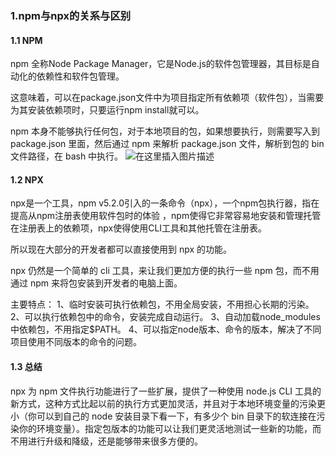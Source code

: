 ### 1.npm与npx的关系与区别
#### 1.1 NPM
npm 全称Node Package Manager，它是Node.js的软件包管理器，其目标是自动化的依赖性和软件包管理。

这意味着，可以在package.json文件中为项目指定所有依赖项（软件包），当需要为其安装依赖项时，只要运行npm install就可以。

npm 本身不能够执行任何包，对于本地项目的包，如果想要执行，则需要写入到 package.json 里面，然后通过 npm 来解析 package.json 文件，解析到包的 bin 文件路径，在 bash 中执行。 ![在这里插入图片描述](https://p3-juejin.byteimg.com/tos-cn-i-k3u1fbpfcp/1173b52f0df34f49a314c5caba6c2235~tplv-k3u1fbpfcp-zoom-in-crop-mark:1565:0:0:0.awebp)

#### 1.2 NPX
npx是一个工具，npm v5.2.0引入的一条命令（npx），一个npm包执行器，指在提高从npm注册表使用软件包时的体验 ，npm使得它非常容易地安装和管理托管在注册表上的依赖项，npx使得使用CLI工具和其他托管在注册表。

所以现在大部分的开发者都可以直接使用到 npx 的功能。

npx 仍然是一个简单的 cli 工具，来让我们更加方便的执行一些 npm 包，而不用通过 npm 来将包安装到开发者的电脑上面。

主要特点： 1、临时安装可执行依赖包，不用全局安装，不用担心长期的污染。 2、可以执行依赖包中的命令，安装完成自动运行。 3、自动加载node_modules中依赖包，不用指定$PATH。 4、可以指定node版本、命令的版本，解决了不同项目使用不同版本的命令的问题。

#### 1.3 总结
npx 为 npm 文件执行功能进行了一些扩展，提供了一种使用 node.js CLI 工具的新方式，这种方式比起以前的执行方式更加灵活，并且对于本地环境变量的污染更小（你可以到自己的 node 安装目录下看一下，有多少个 bin 目录下的软连接在污染你的环境变量）。指定包版本的功能可以让我们更灵活地测试一些新的功能，而不用进行升级和降级，还是能够带来很多方便的。

